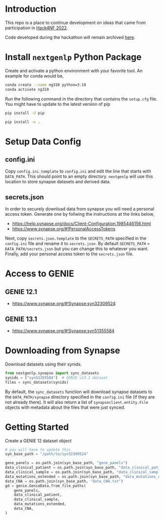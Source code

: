 # Introduction

This repo is a place to continue development on ideas that came from participation in [Hack4NF 2022](https://hack4nf-platform.bemyapp.com).

Code developed during the hackathon will remain archived [here](https://github.com/MocoMakers/hack4nf-2022).


# Install `nextgenlp` Python Package

Create and activate a python environment with your favorite tool.
An example for conda would be,

```bash
conda create --name ng310 python=3.10
conda activate ng310
```

Run the following command in the directory that contains the `setup.cfg` file.
You might have to update to the latest version of pip

```bash
pip install -U pip
```

```bash
pip install -e .
```


# Setup Data Config

## config.ini

Copy `config.ini.template` to `config.ini` and edit the line that starts with `DATA_PATH`.
This should point to an empty directory.
`nextgenlp` will use this location to store synapse datasets and derived data.


## secrets.json

In order to securely download data from synapse you will need a personal access token.
Generate one by follwing the instructions at the links below,

* https://help.synapse.org/docs/Client-Configuration.1985446156.html
* https://www.synapse.org/#!PersonalAccessTokens

Next, copy `secrets.json.template` to the `SECRETS_PATH` specified in the `config.ini` file and rename it to `secrets.json`.
By default `SECRETS_PATH` = `DATA_PATH/secrets.json` but you can change
this to whatever you want. Finally, add your personal access token to the `secrets.json` file.


# Access to GENIE

## GENIE 12.1

* https://www.synapse.org/#!Synapse:syn32309524

## GENIE 13.1

* https://www.synapse.org/#!Synapse:syn51355584

# Downloading from Synapse

Download datasets using their synids.

```python
from nextgenlp.synapse import sync_datasets
synids = ["syn51355584"]  # GENIE v13.1 dataset
files = sync_datasets(synids)
```

By default, the `sync_datasets` function will download synapse datasets
to the `DATA_PATH/synapse` directory specified in the `config.ini` file
(if they are not already there).
It will also return a list of `synapseclient.entity.File` objects with
metadata about the files that were just synced.


# Getting Started

Create a GENIE 12 dataset object

```python
# you will have to update this
syn_base_path = "/path/to/syn32309524"

gene_panels = os.path.join(syn_base_path, "gene_panels")
data_clinical_patient = os.path.join(syn_base_path, "data_clinical_patient.txt")
data_clinical_sample = os.path.join(syn_base_path, "data_clinical_sample.txt")
data_mutations_extended = os.path.join(syn_base_path, "data_mutations_extended.txt")
data_CNA = os.path.join(syn_base_path, "data_CNA.txt")
gd = genie.GenieData.from_file_paths(
    gene_panels,
    data_clinical_patient,
    data_clinical_sample,
    data_mutations_extended,
    data_CNA,
)
```
